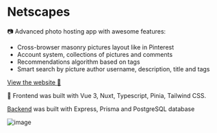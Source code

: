 # Netscapes

:camera: Advanced photo hosting app with awesome features:

* Cross-browser masonry pictures layout like in Pinterest
* Account system, collections of pictures and comments
* Recommendations algorithm based on tags
* Smart search by picture author username, description, title and tags

[View the website :eyes:](https://netscapes.netlify.app/)

:hammer: Frontend was built with Vue 3, Nuxt, Typescript, Pinia, Tailwind CSS.

[Backend](https://github.com/crucials/netscapes-rest-api) was built with Express, Prisma and PostgreSQL database 

![image](https://user-images.githubusercontent.com/83793845/229832749-958e7e9d-1926-4382-9957-321b417931bf.png)
